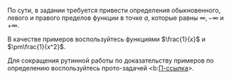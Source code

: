 По сути, в задании требуется привести определения обыкновенного, левого и правого пределов функции в точке $a$, которые равны $\infty, -\infty$ и $+\infty$.

В качестве примеров воспользуйтесь функциями $\frac{1}{x}$ и $\pm\frac{1}{x^2}$.

Для сокращения рутинной работы по доказательству примеров по определению воспользуйтесь прото-задачей <b:[П-ссылка](advanced/proto/f-lim/infty-relations)>.